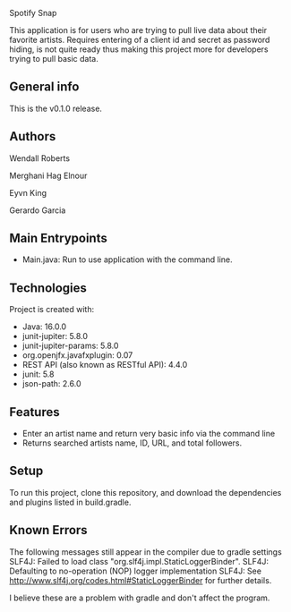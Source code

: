 Spotify Snap

This application is for users who are trying to pull live data about their favorite artists. Requires entering of a client id and secret as password hiding, is not quite ready thus making this project more for developers trying to pull basic data.

## General info
This is the v0.1.0 release.

## Authors
Wendall Roberts 

Merghani Hag Elnour

Eyvn King

Gerardo Garcia

## Main Entrypoints
* Main.java: Run to use application with the command line.

## Technologies
Project is created with:
* Java: 16.0.0
* junit-jupiter: 5.8.0
* junit-jupiter-params: 5.8.0
* org.openjfx.javafxplugin: 0.07
* REST API (also known as RESTful API): 4.4.0
* junit: 5.8
* json-path: 2.6.0

## Features
* Enter an artist name and return very basic info via the command line
* Returns searched artists name, ID, URL, and total followers.

## Setup
To run this project, clone this repository, and download the dependencies and plugins listed in build.gradle.

## Known Errors
The following messages still appear in the compiler due to gradle settings
SLF4J: Failed to load class "org.slf4j.impl.StaticLoggerBinder".
SLF4J: Defaulting to no-operation (NOP) logger implementation
SLF4J: See http://www.slf4j.org/codes.html#StaticLoggerBinder for further details.

I believe these are a problem with gradle and don't affect the program.


